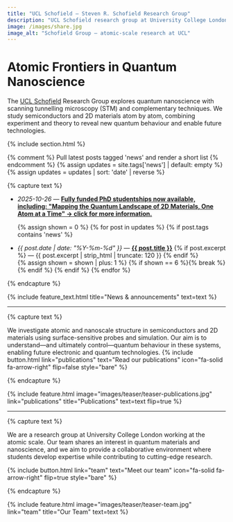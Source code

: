 ```yaml
---
title: "UCL Schofield — Steven R. Schofield Research Group"
description: "UCL Schofield research group at University College London: quantum nanoscience using scanning tunnelling microscopy (STM) and related techniques."
image: /images/share.jpg
image_alt: "Schofield Group — atomic-scale research at UCL"
---
```


# Atomic Frontiers in Quantum Nanoscience

The [UCL Schofield](https://profiles.ucl.ac.uk/11379-steven-r-schofield) Research Group explores quantum nanoscience with scanning tunnelling microscopy (STM) and complementary techniques. We study semiconductors and 2D materials atom by atom, combining experiment and theory to reveal new quantum behaviour and enable future technologies.

{% include section.html %}


{% comment %} Pull latest posts tagged 'news' and render a short list {% endcomment %}
{% assign updates = site.tags['news'] | default: empty %}
{% assign updates = updates | sort: 'date' | reverse %}


{% capture text %}
<ul class="updates">
  <li>
    <em>2025-10-26</em> —
    <a href="/join"><strong>Fully funded PhD studentships now available, including: "Mapping the Quantum Landscape of 2D Materials, One Atom at a Time" → click for more information.</strong></a>
  </li>

  {% assign shown = 0 %}
  {% for post in updates %}
    {% if post.tags contains 'news' %}
      <li>
        <em>{{ post.date | date: "%Y-%m-%d" }}</em> —
        <a href="{{ post.url | relative_url }}"><strong>{{ post.title }}</strong></a>
        {% if post.excerpt %}
          — {{ post.excerpt | strip_html | truncate: 120 }}
        {% endif %}
      </li>
      {% assign shown = shown | plus: 1 %}
      {% if shown == 6 %}{% break %}{% endif %}
    {% endif %}
  {% endfor %}
</ul>
{% endcapture %}

{%
  include feature_text.html
  title="News & announcements"
  text=text
%}



<!-- 
{% capture text %}
<ul>
{% for item in site.data.updates %}
  <li>
    <em>{{ item.date | date: "%Y-%m-%d" }}</em> — 
    <strong>{{ item.title }}</strong>
    {% if item.details %} – {{ item.details }}{% endif %}
    {% if item.link %} <a href="{{ item.link }}">Read more</a>{% endif %}
  </li>
{% endfor %}
</ul>
{% endcapture %}

{%
  include feature_text.html
  title="News & announcements"
  text=text
  flip=false
%} -->

---

{% capture text %}

We investigate atomic and nanoscale structure in semiconductors and 2D materials using surface-sensitive probes and simulation. Our aim is to understand—and ultimately control—quantum behaviour in these systems, enabling future electronic and quantum technologies.
{%
  include button.html
  link="publications"
  text="Read our publications"
  icon="fa-solid fa-arrow-right"
  flip=false
  style="bare"
%}

{% endcapture %}

{%
  include feature.html
  image="images/teaser/teaser-publications.jpg"
  link="publications"
  title="Publications"
  text=text
  flip=true
%}

---



{% capture text %}

We are a research group at University College London working at the atomic scale. Our team shares an interest in quantum materials and nanoscience, and we aim to provide a collaborative environment where students develop expertise while contributing to cutting-edge research.

{%
  include button.html
  link="team"
  text="Meet our team"
  icon="fa-solid fa-arrow-right"
  flip=true
  style="bare"
%}

{% endcapture %}

{%
  include feature.html
  image="images/teaser/teaser-team.jpg"
  link="team"
  title="Our Team"
  text=text
%}


<!-- 
{% capture text %}

We investigate atomic and nanoscale structure in semiconductors and 2D materials using surface-sensitive probes and simulation. Our aim is to understand—and ultimately control—quantum behaviour in these systems, enabling future electronic and quantum technologies.
{%
  include button.html
  link="research"
  text="Explore our research"
  icon="fa-solid fa-arrow-right"
  flip=true
  style="bare"
%}

{% endcapture %}

{%
  include feature.html
  image="images/teaser/teaser_research.jpg"
  link="research"
  title="Our Research"
  text=text
  flip=false
%}



{% capture text %}

Lorem ipsum dolor sit amet, consectetur adipiscing elit, sed do eiusmod tempor incididunt ut labore et dolore magna aliqua.

{%
  include button.html
  link="projects"
  text="Browse our projects"
  icon="fa-solid fa-arrow-right"
  flip=true
  style="bare"
%}

{% endcapture %}

{%
  include feature.html
  image="images/photo.jpg"
  link="projects"
  title="Our Projects"
  flip=true
  style="bare"
  text=text
%} -->

